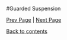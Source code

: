 #Guarded Suspension

<Text Here>

[Prev Page](https://github.com/Krithika-Balan2290/Concurrency-Design-Patterns/blob/master/Docs/double_lock.md) | [Next Page](https://github.com/Krithika-Balan2290/Concurrency-Design-Patterns/blob/master/Docs/monitor.md)
 
 [Back to contents](https://github.com/Krithika-Balan2290/Concurrency-Design-Patterns/blob/master/Index.md)
